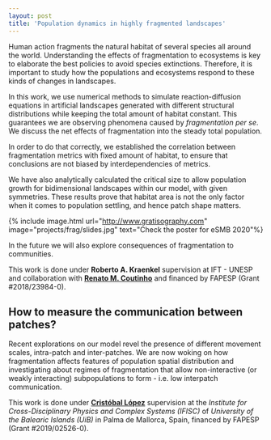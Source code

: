 ```yaml
---
layout: post
title: 'Population dynamics in highly fragmented landscapes'
---
```


Human action fragments the natural habitat of several species all around the world. Understanding the effects of fragmentation to ecosystems is key to elaborate the best policies to avoid species extinctions. Therefore, it is important to study how the populations and ecosystems respond to these kinds of changes in landscapes.


In this work, we use numerical methods to simulate reaction-diffusion equations in artificial landscapes generated with different structural distributions while keeping the total amount of habitat constant. This guarantees we are observing phenomena caused by *fragmentation per se*. We discuss the net effects of fragmentation into the steady total population. 

In order to do that correctly, we established the correlation between fragmentation metrics with fixed amount of habitat, to ensure that conclusions are not biased by interdependencies of metrics. 


We have also analytically calculated the critical size to allow population growth for bidimensional landscapes within our model, with given symmetries. These results prove that habitat area is not the only factor when it comes to population settling, and hence patch shape matters. 


{% include image.html url="http://www.gratisography.com" image="projects/frag/slides.jpg" text="Check the poster for eSMB 2020"%}

In the future we will also explore consequences of fragmentation to communities. 

This work is done under **Roberto A. Kraenkel** supervision at IFT - UNESP and collaboration with **[Renato M. Coutinho](http://professor.ufabc.edu.br/~renato.coutinho/)** and financed by FAPESP (Grant #2018/23984-0).

## How to measure the communication between patches?

Recent explorations on our model revel the presence of different movement scales, intra-patch and inter-patches. We are now woking on how fragmentation affects features of population spatial distribution and investigating about regimes of fragmentation that allow non-interactive (or weakly interacting) subpopulations to form - i.e. low interpatch communication.

This work is done under **[Cristóbal López](https://www.ifisc.uib-csic.es/en/people/cristobal-lopez/)** supervision at the *Institute for Cross-Disciplinary Physics and Complex Systems (IFISC)* of *University of the Balearic Islands (UiB)* in Palma de Mallorca, Spain,  financed by FAPESP (Grant #2019/02526-0).

